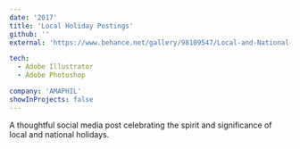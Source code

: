```yaml
---
date: '2017'
title: 'Local Holiday Postings'
github: ''
external: 'https://www.behance.net/gallery/98109547/Local-and-National-Social-Media-Posting'

tech:
  - Adobe Illustrator
  - Adobe Photoshop

company: 'AMAPHIL'
showInProjects: false
---
```


A thoughtful social media post celebrating the spirit and significance of local and national holidays.
